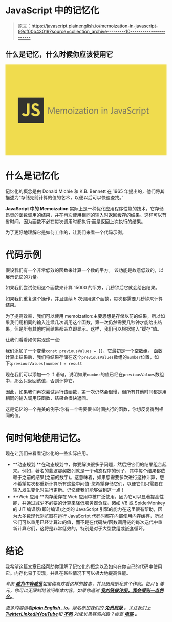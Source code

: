 # JavaScript 中的记忆化

> 原文：<https://javascript.plainenglish.io/memoization-in-javascript-99cf00b43019?source=collection_archive---------10----------------------->

## 什么是记忆，什么时候你应该使用它

![](img/1419b1af05e03b55dd63a20fe674ab61.png)

# 什么是记忆化

记忆化的概念是由 Donald Michie 和 K.B. Bennett 在 1965 年提出的，他们将其描述为“存储先前计算的值的艺术，以便以后可以快速查找。”

**JavaScript 中的 Memoization** 实际上是一种优化应用程序性能的技术，它存储昂贵的函数调用的结果，并在再次使用相同的输入时返回缓存的结果。这样可以节省时间，因为函数不必在每次调用时都执行:而是返回上次执行的结果。

为了更好地理解它是如何工作的，让我们来看一个代码示例。

# 代码示例

假设我们有一个非常低效的函数来计算一个数的平方。
该功能是故意低效的，以展示记忆的力量。

如果我们尝试使用这个函数来计算 15000 的平方，几秒钟后它就会给出结果。

如果我们重复这个操作，并且连续 5 次调用这个函数，每次都需要几秒钟来计算结果。

为了提高效率，我们可以使用 memoization:主要思想是存储以前的结果，所以如果我们用相同的输入连续几次调用这个函数，第一次仍然需要几秒钟才能给出结果，但是所有其他时间结果都会立即显示。这样，我们可以根据输入“缓存”值。

让我们看看如何实现这一点:

我们添加了一个变量`const previousValues = []`，它最初是一个空数组。
函数计算出结果后，我们将结果存储在这个`previousValues`数组的`number`位置，如下:`previousValues[number] = result`

现在我们可以添加一个 if 语句，说明如果`number`的值已经在`previousValues`数组中，那么只返回该值，否则计算它。

因此，如果我们再次尝试运行该函数，第一次仍然会很慢，但所有其他时间都是用相同的输入调用该函数，结果会很快返回。

这是记忆的一个完美的例子:你有一个需要很长时间执行的函数，你想反复得到相同的值。

# 何时何地使用记忆。

现在让我们来看看记忆化的一些实际应用。

*   **动态规划:**在动态规划中，你要解决很多子问题，然后把它们的结果组合起来。例如，著名的斐波那契数列就是一个动态程序的例子，其中每个结果都依赖于之前的结果(之前的数字)。这意味着，如果您需要多次进行这种计算，您不希望每次都重新计算所有这些中间值-您希望存储它们，以便它们只需要在输入发生变化时进行更新。记忆使我们能够做到这一点！
*   **Web 应用:**内存缓存在 Web 应用中被广泛使用，因为它可以显著提高性能，并通过减少不必要的计算来降低服务器负载。诸如 V8 或 SpiderMonkey 的 JIT 编译器(即时编译)之类的 JavaScript 引擎的能力在这里很有帮助，因为大多数现代浏览器在运行 JavaScript 代码时都在内部使用内存缓存，所以它们可以重用已经计算过的值，而不是在代码块/函数调用链的每次迭代中重新计算它们，这将是非常低效的，特别是对于大型数组或嵌套循环。

# 结论

我希望这篇文章已经帮助你理解了记忆化的概念以及如何在你自己的代码中使用它。内存化易于实现，并且在某些情况下可以极大地提高性能。

*考虑* [***成为中等成员***](https://ebelinggianmarco.medium.com/membership)**如果你喜欢看这样的故事，并且想帮助我这个作家。每月 5 美元，你可以无限制地访问媒体内容。如果你通过* [***我的链接注册，我会得到一点佣金。***](https://ebelinggianmarco.medium.com/membership)*

**更多内容请看*[***plain English . io***](https://plainenglish.io/)*。报名参加我们的* [***免费周报***](http://newsletter.plainenglish.io/) *。关注我们上*[***Twitter***](https://twitter.com/inPlainEngHQ)[***LinkedIn***](https://www.linkedin.com/company/inplainenglish/)*[***YouTube***](https://www.youtube.com/channel/UCtipWUghju290NWcn8jhyAw)**和* [***不和***](https://discord.gg/GtDtUAvyhW) *对成长黑客感兴趣？检查* [***电路***](https://circuit.ooo/) ***。******